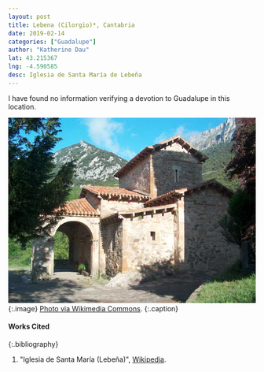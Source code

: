 ```yaml
---
layout: post
title: Lebena (Cilorgio)*, Cantabria
date: 2019-02-14
categories: ["Guadalupe"]
author: "Katherine Dau"
lat: 43.215367
lng: -4.590585
desc: Iglesia de Santa María de Lebeña
---
```


I have found no information verifying a devotion to Guadalupe in this location.

![Santa María de Lebeña](images/guad_lebena.jpg)
   {:.image}
[Photo via Wikimedia Commons](https://commons.wikimedia.org/wiki/File:Lebe%C3%B1a2.jpg).
   {:.caption}

#### Works Cited

{:.bibliography}
1. "Iglesia de Santa María (Lebeña)", [Wikipedia](https://es.wikipedia.org/wiki/Iglesia_de_Santa_Mar%C3%ADa_(Lebe%C3%B1a)).

